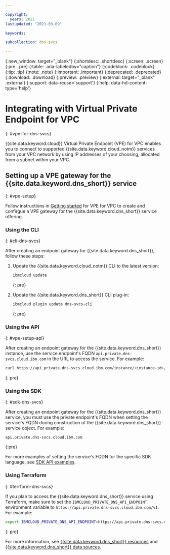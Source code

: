 ```yaml
---

copyright:
  years: 2021
lastupdated: "2021-03-09"

keywords:

subcollection: dns-svcs

---
```


{:new_window: target="_blank"}
{:shortdesc: .shortdesc}
{:screen: .screen}
{:pre: .pre}
{:table: .aria-labeledby="caption"}
{:codeblock: .codeblock}
{:tip: .tip}
{:note: .note}
{:important: .important}
{:deprecated: .deprecated}
{:download: .download}
{:preview: .preview}
{:external: target="_blank" .external}
{:support: data-reuse='support'}
{:help: data-hd-content-type='help'}

# Integrating with Virtual Private Endpoint for VPC
{: #vpe-for-dns-svcs}

{{site.data.keyword.cloud}} Virtual Private Endpoint (VPE) for VPC enables you to connect to supported {{site.data.keyword.cloud_notm}} services from your VPC network by using IP addresses of your choosing, allocated from a subnet within your VPC.


## Setting up a VPE gateway for the {{site.data.keyword.dns_short}} service
{: #vpe-setup}

Follow instructions in [Getting started](/docs/vpc?topic=vpc-about-vpe#vpe-getting-started) for VPE for VPC to create and confirgue a VPE gateway for the {{site.data.keyword.dns_short}} service offering.

### Using the CLI
{: #cli-dns-svcs}

After creating an endpoint gateway for {{site.data.keyword.dns_short}}, follow these steps:

1. Update the {{site.data.keyword.cloud_notm}} CLI to the latest version:

   ```sh
   ibmcloud update
   ```
   {: pre}
   
1. Update the {{site.data.keyword.dns_short}} CLI plug-in:

   ```sh
   ibmcloud plugin update dns-svcs-cli
   ```
   {: pre}

### Using the API 
{: #vpe-setup-api}
 
After creating an endpoint gateway for the {{site.data.keyword.dns_short}} instance, use the service endpoint's FQDN `api.private.dns-svcs.cloud.ibm.com` in the URL to access the service. For example:

```sh
curl https://api.private.dns-svcs.cloud.ibm.com/instance/<instance-id>/dnszones -H "Authorization: Bearer $iam_token"
```
{: pre}

### Using the SDK
{: #sdk-dns-svcs}

After creating an endpoint gateway for the {{site.data.keyword.dns_short}} service, you must use the private endpoint's FQDN when setting the service's FQDN during construction of the {{site.data.keyword.dns_short}} service object. For example:

```
api.private.dns-svcs.cloud.ibm.com
``` 
{:pre}

For more examples of setting the service's FQDN for the specific SDK language, see [SDK API examples](/apidocs/cis?code=go).  

### Using Terraform
{: #terrform-dns-svcs}

If you plan to access the {{site.data.keyword.dns_short}} service using Terraform, make sure to set the `IBMCLOUD_PRIVATE_DNS_API_ENDPOINT` environment variable to `https://api.private.dns-svcs.cloud.ibm.com/v1`. For example:

```sh
export IBMCLOUD_PRIVATE_DNS_API_ENDPOINT=https://api.private.dns-svcs.cloud.ibm.com/v1
```
{: pre}

For more information, see [{{site.data.keyword.dns_short}} resources](/docs/ibm-cloud-provider-for-terraform?topic=ibm-cloud-provider-for-terraform-dns-resources) and [{{site.data.keyword.dns_short}} data sources](/docs/ibm-cloud-provider-for-terraform?topic=ibm-cloud-provider-for-terraform-dns-data-sources).

